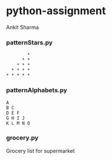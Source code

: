 # python-assignment
Ankit Sharma

### patternStars.py
```
        *
      * *
    * * *
  * * * *
* * * * *
```

### patternAlphabets.py

```
A
B C
D E F
G H I J
K L M N O
```

### grocery.py
Grocery list for supermarket 
